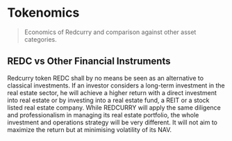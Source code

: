 # Tokenomics
> Economics of Redcurry and comparison against other asset categories.

## REDC vs Other Financial Instruments

Redcurry token REDC shall by no means be seen as an alternative to classical investments. If an investor considers a long-term investment in the real estate sector, he will achieve a higher return with a direct investment into real estate or by investing into a real estate fund, a REIT or a stock listed real estate company. While REDCURRY will apply the same diligence and professionalism in managing its real estate portfolio, the whole investment and operations strategy will be very different. It will not aim to maximize the return but at minimising volatility of its NAV.
